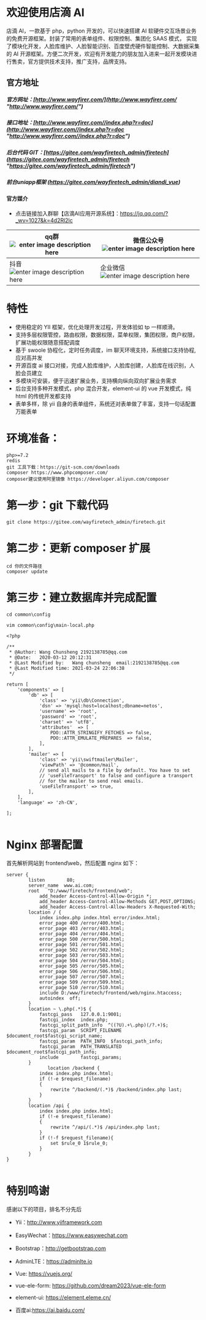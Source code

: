 # 欢迎使用店滴 AI

店滴 AI，一款基于 php，python 开发的，可以快速搭建 AI 软硬件交互场景业务的免费开源框架。封装了常用的表单组件、权限控制、集团化 SAAS 模式， 实现了模块化开发，人脸库维护、人脸智能识别、百度壁虎硬件智能控制、大数据采集的 AI 开源框架。方便二次开发，欢迎有开发能力的朋友加入进来一起开发模块进行售卖，官方提供技术支持，推广支持，品牌支持。

## 官方地址

##### 官方网址：[http://www.wayfirer.com/](http://www.wayfirer.com/ "http://www.wayfirer.com/")

##### 接口地址：[http://www.wayfirer.com//index.php?r=doc](http://www.wayfirer.com//index.php?r=doc "http://www.wayfirer.com//index.php?r=doc")

##### 后台代码 GIT：[https://gitee.com/wayfiretech_admin/firetech](https://gitee.com/wayfiretech_admin/firetech "https://gitee.com/wayfiretech_admin/firetech")

##### 前台uniapp框架 (https://gitee.com/wayfiretech_admin/diandi_vue)

#### 官方媒介   
- 点击链接加入群聊【店滴AI应用开源系统】：https://jq.qq.com/?_wv=1027&k=4d2Rl2lc

| qq群 ![enter image description here](https://images.gitee.com/uploads/images/2021/0324/215601_1a43562c_866769.png "qq_code.png")  | 微信公众号 ![enter image description here](https://images.gitee.com/uploads/images/2021/0324/215919_0429f2fb_866769.jpeg "wechat_code.jpg") |
|---|---|
|抖音 ![enter image description here](https://images.gitee.com/uploads/images/2021/0324/220613_f34d5210_866769.jpeg "dou_code.jpg")  | 企业微信![enter image description here](https://images.gitee.com/uploads/images/2021/0324/220531_f42a8098_866769.jpeg "qiye_code.jpg")  |

# 特性
- 使用稳定的 YII 框架，优化处理开发过程，开发体验如 tp 一样顺滑。
- 支持多层权限管控，路由权限，数据权限，菜单权限，集团权限，商户权限，扩展功能权限随意搭配调度
- 基于 swoole 协程化，定时任务调度，im 聊天环境支持，系统接口支持协程,应对高并发
- 开源百度 ai 接口对接，完成人脸库维护，人脸库创建，人脸库在线识别，人脸会员建立
- 多模块可安装，便于迅速扩展业务，支持横向纵向双向扩展业务需求
- 后台支持多种开发模式，php 混合开发，element-ui 的 vue 开发模式，纯 html 的传统开发都支持
- 表单多样，除 yii 自身的表单组件，系统还对表单做了丰富，支持一句话配置万能表单




# 环境准备：

    php>=7.2
    redis
    git 工具下载：https://git-scm.com/downloads
    composer https://www.phpcomposer.com/
    composer建议使用阿里镜像 https://developer.aliyun.com/composer

# 第一步：git 下载代码

```
git clone https://gitee.com/wayfiretech_admin/firetech.git

```

# 第二步：更新 composer 扩展

```
cd 你的文件路径
composer update

```

# 第三步：建立数据库并完成配置

```
cd common\config

vim common\config\main-local.php

```

```
<?php

/**
 * @Author: Wang Chunsheng 2192138785@qq.com
 * @Date:   2020-03-12 20:12:31
 * @Last Modified by:   Wang chunsheng  email:2192138785@qq.com
 * @Last Modified time: 2021-03-24 22:06:38
 */

return [
    'components' => [
        'db' => [
            'class' => 'yii\db\Connection',
            'dsn' => 'mysql:host=localhost;dbname=netos',
            'username' => 'root',
            'password' => 'root',
            'charset' => 'utf8',
            'attributes'  => [
                PDO::ATTR_STRINGIFY_FETCHES => false,
                PDO::ATTR_EMULATE_PREPARES  => false,
            ],
        ],
        'mailer' => [
            'class' => 'yii\swiftmailer\Mailer',
            'viewPath' => '@common/mail',
            // send all mails to a file by default. You have to set
            // 'useFileTransport' to false and configure a transport
            // for the mailer to send real emails.
            'useFileTransport' => true,
        ],
    ],
    'language' => 'zh-CN',

];


```

# Nginx 部署配置

首先解析网站到 frontend\web，然后配置 nginx 如下：

```
server {
        listen        80;
        server_name  www.ai.com;
        root   "D:/www/firetech/frontend/web";
			add_header Access-Control-Allow-Origin *;
			add_header Access-Control-Allow-Methods GET,POST,OPTIONS;
			add_header Access-Control-Allow-Headers X-Requested-With;
        location / {
            index index.php index.html error/index.html;
            error_page 400 /error/400.html;
            error_page 403 /error/403.html;
            error_page 404 /error/404.html;
            error_page 500 /error/500.html;
            error_page 501 /error/501.html;
            error_page 502 /error/502.html;
            error_page 503 /error/503.html;
            error_page 504 /error/504.html;
            error_page 505 /error/505.html;
            error_page 506 /error/506.html;
            error_page 507 /error/507.html;
            error_page 509 /error/509.html;
            error_page 510 /error/510.html;
            include D:/www/firetech/frontend/web/nginx.htaccess;
            autoindex  off;
        }
        location ~ \.php(.*)$ {
            fastcgi_pass   127.0.0.1:9001;
            fastcgi_index  index.php;
            fastcgi_split_path_info  ^((?U).+\.php)(/?.+)$;
            fastcgi_param  SCRIPT_FILENAME  $document_root$fastcgi_script_name;
            fastcgi_param  PATH_INFO  $fastcgi_path_info;
            fastcgi_param  PATH_TRANSLATED  $document_root$fastcgi_path_info;
            include        fastcgi_params;
        }
		       location /backend {
            index index.php index.html;
            if (!-e $request_filename)
            {
                rewrite ^/backend/(.*)$ /backend/index.php last;
            }
        }
        location /api {
            index index.php index.html;
            if (!-e $request_filename)
            {
                rewrite ^/api/(.*)$ /api/index.php last;
            }
            if (!-f $request_filename){
                set $rule_0 1$rule_0;
            }
        }
}


```
# 特别鸣谢

感谢以下的项目，排名不分先后

- Yii：http://www.yiiframework.com

- EasyWechat：https://www.easywechat.com

- Bootstrap：http://getbootstrap.com

- AdminLTE：https://adminlte.io

- Vue: https://vuejs.org/

- vue-ele-form: https://github.com/dream2023/vue-ele-form

- element-ui: https://element.eleme.cn/

- 百度ai:https://ai.baidu.com/